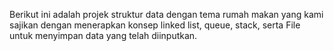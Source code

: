 Berikut ini adalah projek struktur data dengan tema rumah makan yang kami sajikan dengan menerapkan konsep linked list, queue, stack, serta File untuk menyimpan data yang telah diinputkan.

